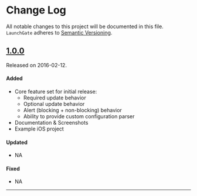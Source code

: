 # Change Log
All notable changes to this project will be documented in this file.
`LaunchGate` adheres to [Semantic Versioning](http://semver.org/).

## [1.0.0](https://github.com/dtrenz/LaunchGate/releases/tag/1.0.0)
Released on 2016-02-12.

#### Added
- Core feature set for initial release:
  - Required update behavior
  - Optional update behavior
  - Alert (blocking + non-blocking) behavior
  - Ability to provide custom configuration parser
- Documentation & Screenshots
- Example iOS project

#### Updated
- NA

#### Fixed
- NA

---
